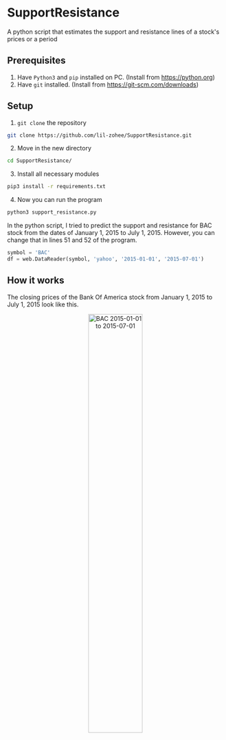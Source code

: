 # SupportResistance
A python script that estimates the support and resistance lines of a stock's prices or a period
## Prerequisites
1. Have `Python3` and `pip` installed on PC.  (Install from https://python.org)
2. Have `git` installed.  (Install from https://git-scm.com/downloads)

## Setup
1. `git clone` the repository
```sh
git clone https://github.com/lil-zohee/SupportResistance.git
```
2. Move in the new directory
```sh
cd SupportResistance/
```
3. Install all necessary modules
```sh
pip3 install -r requirements.txt
```
4. Now you can run the program
```sh
python3 support_resistance.py
```
In the python script, I tried to predict the support and resistance for BAC stock from the dates of January 1, 2015 to July 1, 2015.  However, you can change that in lines 51 and 52 of the program.
```python
symbol = 'BAC'
df = web.DataReader(symbol, 'yahoo', '2015-01-01', '2015-07-01')
```

## How it works
The closing prices of the Bank Of America stock from January 1, 2015 to July 1, 2015 look like this.
<div style="text-align: center;">
  <img src="https://github.com/lil-zohee/SupportResistance/blob/main/Images/BAC.png" alt="BAC 2015-01-01 to 2015-07-01" width="50%" height="50%">
</div>
